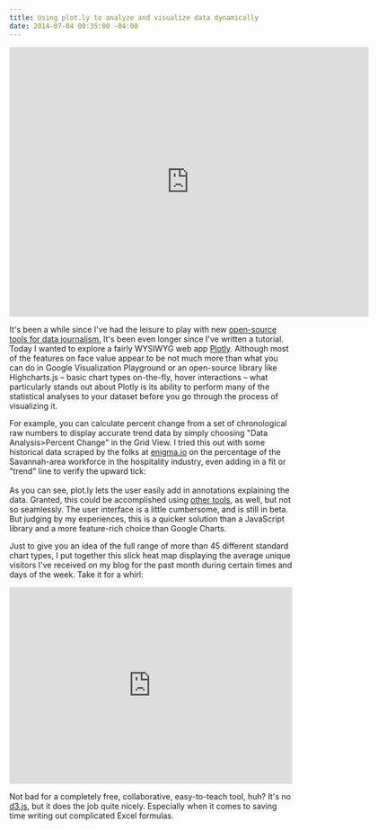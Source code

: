 ```yaml
---
title: Using plot.ly to analyze and visualize data dynamically
date: 2014-07-04 00:35:00 -04:00
---
```


<p><iframe width="640" height="480" frameborder="0" seamless="seamless" scrolling="no" src="https://plot.ly/~carlvlewis/6.embed?width=640&height=480"></iframe></p>
<p>It's been a while since I've had the leisure to play with new <a href="https://github.com/carlvlewis/carlvlewis.github.com-fltimesunion/commit/0f38d526650b24a006f94a3d5549b3a64248a917?short_path=77062ad#diff-77062ade2810a886dd4dc035a83ed744">open-source tools for data journalism.</a> It's been even longer since I've written a tutorial. Today I wanted to explore a fairly WYSIWYG web app <a href="http://plotly.com" target="_blank">Plotly</a>. Although most of the features on face value appear to be not much more than what you can do in Google Visualization Playground or an open-source library like Highcharts.js – basic chart types on-the-fly, hover interactions – what particularly stands out about Plotly is its ability to perform many of the statistical analyses to your dataset before you go through the process of visualizing it.</p>
<p>For example, you can calculate percent change from a set of chronological raw numbers to display accurate trend data by simply choosing "Data Analysis&gt;Percent Change" in the Grid View. I tried this out with some historical data scraped by the folks at <a href="http://enigma.io" target="_blank">enigma.io</a> on the percentage of the Savannah-area workforce in the hospitality industry, even adding in a fit or "trend" line to verify the upward tick:<br />
<!--more--><br />
As you can see, plot.ly lets the user easily add in annotations explaining the data. Granted, this could be accomplished using <a href="http://highcharts.js" target="_blank">other tools</a>, as well, but not so seamlessly. The user interface is a little cumbersome, and is still in beta. But judging by my experiences, this is a quicker solution than a JavaScript library and a more feature-rich choice than Google Charts.</p>
<p>Just to give you an idea of the full range of more than 45 different standard chart types, I put together this slick heat map displaying the average unique visitors I've received on my blog for the past month during certain times and days of the week. Take it for a whirl:</p>
<p><iframe src="https://plot.ly/~carlvlewis/13/average-unique-visitors-to-carlvlewisnet-jan-jun-2014/" width="100%" height="350" frameborder="no" scrolling="no"></iframe></p>
<p>Not bad for a completely free, collaborative, easy-to-teach tool, huh? It's no <a href="http://d3.js" target="_blank">d3.js</a>, but it does the job quite nicely. Especially when it comes to saving time writing out complicated Excel formulas.</p>
